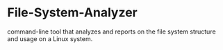 # File-System-Analyzer
command-line tool that analyzes and reports on the file system structure and usage on a Linux system.
